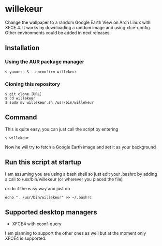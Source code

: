 # willekeur
Change the wallpaper to a random Google Earth View on Arch Linux with XFCE 4. It works by downloading a random image and using xfce-config. Other environments could be added in next releases.

## Installation

### Using the AUR package manager

	$ yaourt -S --noconfirm willekeur

### Cloning this repository

	$ git clone [URL]
	$ cd willekeur
	$ sudo mv willekeur.sh /usr/bin/willekeur

## Command

This is quite easy, you can just call the script by entering 

	$ willekeur

Now he will try to fetch a Google Earth image and set it as your background

## Run this script at startup

I am assuming you are using a bash shell so just edit your .bashrc by adding a call to /usr/bin/willekeur (or wherever you placed the file)

or do it the easy way and just do

	echo ". /usr/bin/willekeur" >> ~/.bashrc
## Supported desktop managers

- XFCE4 with xconf-query

I am planning to support the other ones as well but at the moment only XFCE4 is supported.